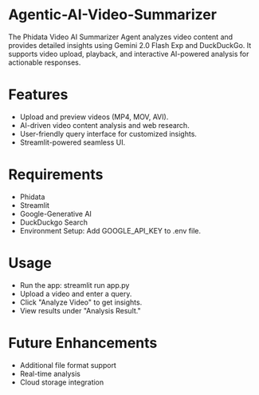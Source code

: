 # Agentic-AI-Video-Summarizer
The Phidata Video AI Summarizer Agent analyzes video content and provides detailed insights using Gemini 2.0 Flash Exp and DuckDuckGo. It supports video upload, playback, and interactive AI-powered analysis for actionable responses.

# Features

* Upload and preview videos (MP4, MOV, AVI).
* AI-driven video content analysis and web research.
* User-friendly query interface for customized insights.
* Streamlit-powered seamless UI.

# Requirements
* Phidata
* Streamlit
* Google-Generative AI
* DuckDuckgo Search
* Environment Setup: Add GOOGLE_API_KEY to .env file.

# Usage

* Run the app: streamlit run app.py
* Upload a video and enter a query.
* Click "Analyze Video" to get insights.
* View results under "Analysis Result."

# Future Enhancements

* Additional file format support
* Real-time analysis
* Cloud storage integration
